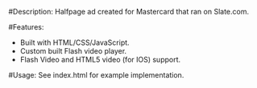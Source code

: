 #Description:
Halfpage ad created for Mastercard that ran on Slate.com.

#Features:
* Built with HTML/CSS/JavaScript.
* Custom built Flash video player.
* Flash Video and HTML5 video (for IOS) support.

#Usage:
See index.html for example implementation.